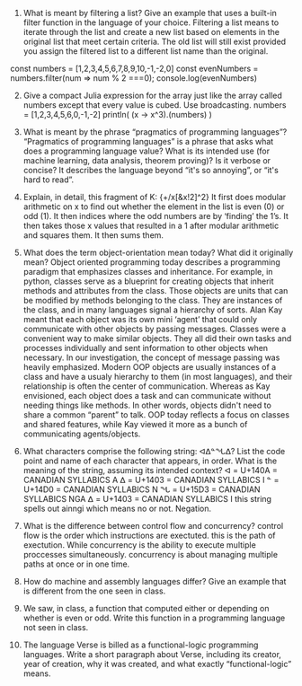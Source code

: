 1. What is meant by filtering a list? Give an example that uses a built-in filter function in the language of your choice.
 Filtering a list means to iterate through the list and create a new list based on elements in the original list that meet certain criteria. The old list will still exist provided you assign the filtered list to a different list name than the original. 

const numbers = [1,2,3,4,5,6,7,8,9,10,-1,-2,0]
const evenNumbers = numbers.filter(num => num % 2 ===0);
console.log(evenNumbers)

2. Give a compact Julia expression for the array just like the array called numbers except that every value is cubed. Use broadcasting.
numbers = [1,2,3,4,5,6,0,-1,-2]
println( (x -> x^3).(numbers) )



3. What is meant by the phrase “pragmatics of programming languages”?
“Pragmatics of programming languages” is a phrase that asks what does a programming language value? What is its intended use (for machine learning, data analysis, theorem proving)? Is it verbose or concise? It describes the language beyond “it's so annoying”, or “it's hard to read”. 


4. Explain, in detail, this fragment of K: {+/x[&x!2]^2}
It first does modular arithmetic on x to find out whether the element in the list is even (0) or odd (1). It then indices where the odd numbers are by ‘finding’ the 1’s. It then takes those x values that resulted in a 1 after modular arithmetic and squares them. It then sums them. 


5. What does the term object-orientation mean today? What did it originally mean?
Object oriented programming today describes a programming paradigm that emphasizes classes and inheritance. For example, in python, classes serve as a blueprint for creating objects that inherit methods and attributes from the class. Those objects are units that can be modified by methods belonging to the class. They are instances of the class, and in many languages signal a hierarchy of sorts. Alan Kay meant that each object was its own mini ‘agent’ that could only communicate with other objects by passing messages. Classes were a convenient way to make similar objects. They all did their own tasks and processes individually and sent information to other objects when necessary. In our investigation, the concept of message passing was heavily emphasized. Modern OOP objects are usually instances of a class and have a usualy hierarchy to them (in most languages), and their relationship is often the center of communication. Whereas as Kay envisioned, each object does a task and can communicate without needing things like methods. In other words, objects didn't need to share a common “parent” to talk. OOP today reflects a focus on classes and shared features, while Kay viewed it more as a bunch of communicating agents/objects. 


6. What characters comprise the following string: ᐊᐃᓐᖓᐃ? List the code point and name of each character that appears, in order. What is the meaning of the string, assuming its intended context?
ᐊ = U+140A = CANADIAN SYLLABICS A
ᐃ = U+1403 = CANADIAN SYLLABICS I
ᓐ = U+14D0 = CANADIAN SYLLABICS N
ᖓ = U+15D3 = CANADIAN SYLLABICS NGA
ᐃ = U+1403 = CANADIAN SYLLABICS I
this string spells out ainngi which means no or not. Negation.

7. What is the difference between control flow and concurrency?
control flow is the order which instructions are exectuted. this is the path of exectution. While concurrency is the ability to execute multiple proccesses simultaneously. concurrency is about managing multiple paths at once or in one time.

8. How do machine and assembly languages differ? Give an example that is different from the one seen in class.

9. We saw, in class, a function that computed either or depending on whether 
is even or odd. Write this function in a programming language not seen in class.

10. The language Verse is billed as a functional-logic programming languages. Write a short paragraph about Verse, including its creator, year of creation, why it was created, and what exactly “functional-logic” means.
